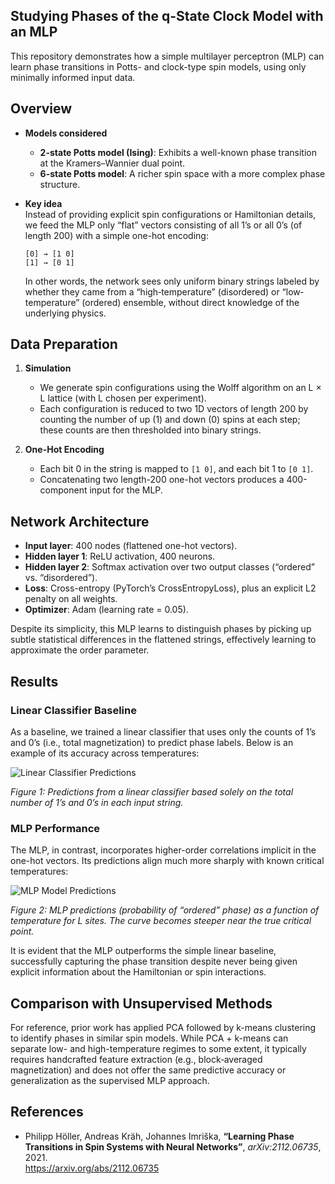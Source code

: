 Studying Phases of the q-State Clock Model with an MLP
---

This repository demonstrates how a simple multilayer perceptron (MLP) can learn phase transitions in Potts- and clock-type spin models, using only minimally informed input data.

## Overview

- **Models considered**  
  - **2-state Potts model (Ising)**: Exhibits a well-known phase transition at the Kramers–Wannier dual point.  
  - **6-state Potts model**: A richer spin space with a more complex phase structure.

- **Key idea**  
  Instead of providing explicit spin configurations or Hamiltonian details, we feed the MLP only “flat” vectors consisting of all 1’s or all 0’s (of length 200) with a simple one-hot encoding:  
  ```
  [0] → [1 0]  
  [1] → [0 1]
  ```
  In other words, the network sees only uniform binary strings labeled by whether they came from a “high‐temperature” (disordered) or “low‐temperature” (ordered) ensemble, without direct knowledge of the underlying physics.

## Data Preparation

1. **Simulation**  
   - We generate spin configurations using the Wolff algorithm on an L × L lattice (with L chosen per experiment).  
   - Each configuration is reduced to two 1D vectors of length 200 by counting the number of up (1) and down (0) spins at each step; these counts are then thresholded into binary strings.

2. **One-Hot Encoding**  
   - Each bit 0 in the string is mapped to `[1 0]`, and each bit 1 to `[0 1]`.  
   - Concatenating two length-200 one-hot vectors produces a 400-component input for the MLP.

## Network Architecture

- **Input layer**: 400 nodes (flattened one-hot vectors).
- **Hidden layer 1**:  ReLU activation, 400 neurons.  
- **Hidden layer 2**: Softmax activation over two output classes (“ordered” vs. “disordered”).
- **Loss**: Cross-entropy (PyTorch’s CrossEntropyLoss), plus an explicit L2 penalty on all weights.
- **Optimizer**: Adam (learning rate = 0.05).

Despite its simplicity, this MLP learns to distinguish phases by picking up subtle statistical differences in the flattened strings, effectively learning to approximate the order parameter.

## Results

### Linear Classifier Baseline

As a baseline, we trained a linear classifier that uses only the counts of 1’s and 0’s (i.e., total magnetization) to predict phase labels. Below is an example of its accuracy across temperatures:

![Linear Classifier Predictions](https://github.com/user-attachments/assets/5451e407-7a00-44ed-bab9-67702392510f)

*Figure 1: Predictions from a linear classifier based solely on the total number of 1’s and 0’s in each input string.*

### MLP Performance

The MLP, in contrast, incorporates higher-order correlations implicit in the one-hot vectors. Its predictions align much more sharply with known critical temperatures:

![MLP Model Predictions](https://github.com/user-attachments/assets/2e18e745-55ad-43a6-95a6-c37fae753788)

*Figure 2: MLP predictions (probability of “ordered” phase) as a function of temperature for L sites. The curve becomes steeper near the true critical point.*

It is evident that the MLP outperforms the simple linear baseline, successfully capturing the phase transition despite never being given explicit information about the Hamiltonian or spin interactions.

## Comparison with Unsupervised Methods

For reference, prior work has applied PCA followed by k-means clustering to identify phases in similar spin models. While PCA + k-means can separate low- and high-temperature regimes to some extent, it typically requires handcrafted feature extraction (e.g., block‐averaged magnetization) and does not offer the same predictive accuracy or generalization as the supervised MLP approach.



## References

- Philipp Höller, Andreas Kräh, Johannes Imriška, **“Learning Phase Transitions in Spin Systems with Neural Networks”**, _arXiv:2112.06735_, 2021.  
  https://arxiv.org/abs/2112.06735

